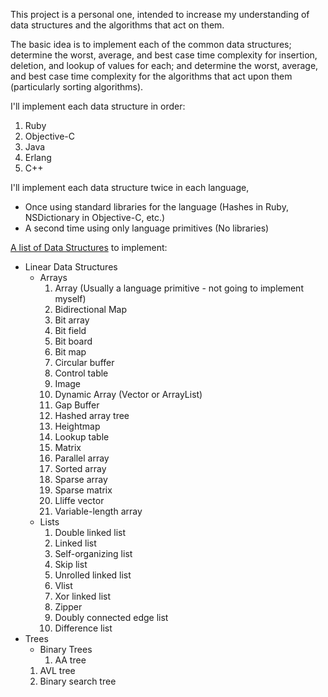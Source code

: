 This project is a personal one, intended to increase my understanding of data
structures and the algorithms that act on them.

The basic idea is to implement each of the common data structures; determine the
worst, average, and best case time complexity for insertion, deletion, and
lookup of values for each; and determine the worst, average, and best case time
complexity for the algorithms that act upon them (particularly sorting
algorithms).

I'll implement each data structure in order:
1. Ruby
1. Objective-C
1. Java
1. Erlang
1. C++

I'll implement each data structure twice in each language,
* Once using standard libraries for the language (Hashes in Ruby, NSDictionary
  in Objective-C, etc.)
* A second time using only language primitives (No libraries)

[A list of Data Structures](http://en.wikipedia.org/wiki/List_of_data_structures)
to implement:
* Linear Data Structures
	* Arrays
		1. Array (Usually a language primitive - not going to implement myself)
		1. Bidirectional Map
		1. Bit array
		1. Bit field
		1. Bit board
		1. Bit map
		1. Circular buffer
		1. Control table
		1. Image
		1. Dynamic Array (Vector or ArrayList)
		1. Gap Buffer
		1. Hashed array tree
		1. Heightmap
		1. Lookup table
		1. Matrix
		1. Parallel array
		1. Sorted array
		1. Sparse array
		1. Sparse matrix
		1. Lliffe vector
		1. Variable-length array
	* Lists
		1. Double linked list
		1. Linked list
		1. Self-organizing list
		1. Skip list
		1. Unrolled linked list
		1. Vlist
		1. Xor linked list
		1. Zipper
		1. Doubly connected edge list
		1. Difference list
* Trees
	* Binary Trees
		1. AA tree
	1. AVL tree
	1. Binary search tree
